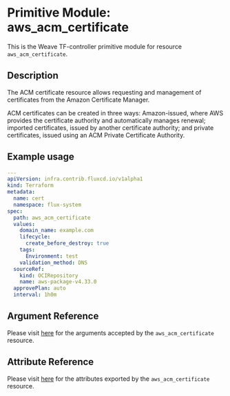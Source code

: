 
# Primitive Module: aws_acm_certificate

This is the Weave TF-controller primitive module for resource `aws_acm_certificate`.

## Description

The ACM certificate resource allows requesting and management of certificates
from the Amazon Certificate Manager.

ACM certificates can be created in three ways:
Amazon-issued, where AWS provides the certificate authority and automatically manages renewal;
imported certificates, issued by another certificate authority;
and private certificates, issued using an ACM Private Certificate Authority.

## Example usage

```yaml
---
apiVersion: infra.contrib.fluxcd.io/v1alpha1
kind: Terraform
metadata:
  name: cert
  namespace: flux-system
spec:
  path: aws_acm_certificate
  values:
    domain_name: example.com
    lifecycle:
      create_before_destroy: true
    tags:
      Environment: test
    validation_method: DNS
  sourceRef:
    kind: OCIRepository
    name: aws-package-v4.33.0
  approvePlan: auto
  interval: 1h0m
```

## Argument Reference

Please visit [here](https://registry.terraform.io/providers/hashicorp/aws/4.33.0/docs/resources/iam_policy#argument-reference) for the arguments accepted by the `aws_acm_certificate` resource.

## Attribute Reference

Please visit [here](https://registry.terraform.io/providers/hashicorp/aws/4.33.0/docs/resources/iam_policy#attributes-reference) for the attributes exported by the `aws_acm_certificate` resource.
